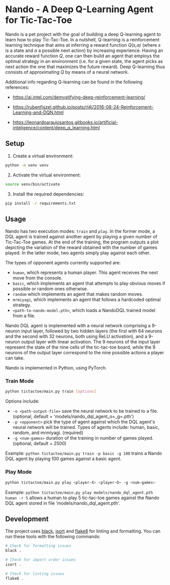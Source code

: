 # Nando - A Deep Q-Learning Agent for Tic-Tac-Toe

Nando is a pet project with the goal of building a deep Q-learning agent to learn how to play Tic-Tac-Toe. In a nutshell, Q-learning is a reinforcement learning technique that aims at inferring a reward function _Q(s,a)_ (where _s_ is a state and _a_ a possible next action) by increasing experience. Having an accurate reward function _Q_, one can then build an agent that employs the optimal strategy in an environment (i.e. for a given state, the agent picks as next action the one that maximizes the future reward). Deep Q-learning thus consists of approximating _Q_ by means of a neural network.

Additional info regarding Q-learning can be found in the following references:

* https://ai.intel.com/demystifying-deep-reinforcement-learning/

* https://rubenfiszel.github.io/posts/rl4j/2016-08-24-Reinforcement-Learning-and-DQN.html

* https://leonardoaraujosantos.gitbooks.io/artificial-inteligence/content/deep_q_learning.html


## Setup

1. Create a virtual environment:
```bash
python -m venv venv
```

2. Activate the virtual environment:
```bash
source venv/bin/activate
```

3. Install the required dependencies:
```bash
pip install -r requirements.txt
```

## Usage

Nando has two execution modes: `train` and `play`. In the former mode, a DQL agent is trained against another agent by playing a given number of Tic-Tac-Toe games. At the end of the training, the program outputs a plot depicting the variation of the reward obtained with the number of games played. In the latter mode, two agents simply play against each other. 

The types of opponent agents currently supported are:
- `human`, which represents a human player. This agent receives the next move from the console.
- `basic`, which implements an agent that attempts to play obvious moves if possible or random ones otherwise.
- `random` which implements an agent that makes random moves.
- `mrmiyagi`, which implements an agent that follows a hardcoded optimal strategy.
- `<path-to-nando-model.pth>`, which loads a NandoDQL trained model from a file.

Nando DQL agent is implemented with a neural network comprising a 9-neuron input layer, followed by two hidden layers (the first with 64 neurons and the second with 32 neurons, both using ReLU activation), and a 9-neuron output layer with linear activation. The 9 neurons of the input layer represent the state of the nine cells of the tic-tac-toe board, while the 9 neurons of the output layer correspond to the nine possible actions a player can take. 

Nando is implemented in Python, using PyTorch.

### Train Mode

```bash
python tictactoe/main.py train [options]
```

Options include:

- `-o <path-output-file>` save the neural network to be trained to a file. (optional, default = 'models/nando_dql_agent_o=<opponent>_g=<num-games>.pth')
- `-p <opponent>` pick the type of agent against which the DQL agent's neural network will be trained. Types of agents include: human, basic, random, and mrmiyagi. (required)
- `-g <num-games>` duration of the training in number of games played. (optional, default = 2500)

Example: `python tictactoe/main.py train -p basic -g 100` trains a Nando DQL agent by playing 100 games against a basic agent.

### Play Mode

```bash
python tictactoe/main.py play <player-X> <player-O> -g <num-games>
```
Example: `python tictactoe/main.py play models/nando_dql_agent.pth human -r 5` allows a human to play 5 tic-tac-toe games against the Nando DQL agent stored in file 'models/nando_dql_agent.pth'.

## Development

The project uses [black](https://github.com/psf/black), [isort](https://github.com/timothycrosley/isort) and [flake8](https://flake8.pycqa.org/en/latest/) for linting and formatting. You can run these tools with the following commands:

```bash
# Check for formatting issues
black .

# Check for import order issues
isort .

# Check for linting issues
flake8 .
```